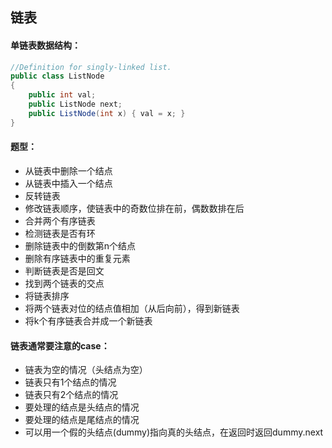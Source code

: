 ## 链表

#### 单链表数据结构：
``` C#
//Definition for singly-linked list.
public class ListNode 
{
    public int val;
    public ListNode next;
    public ListNode(int x) { val = x; }
}
```

#### 题型：
- 从链表中删除一个结点
- 从链表中插入一个结点
- 反转链表
- 修改链表顺序，使链表中的奇数位排在前，偶数数排在后
- 合并两个有序链表
- 检测链表是否有环
- 删除链表中的倒数第n个结点
- 删除有序链表中的重复元素
- 判断链表是否是回文
- 找到两个链表的交点
- 将链表排序
- 将两个链表对位的结点值相加（从后向前），得到新链表
- 将k个有序链表合并成一个新链表

#### 链表通常要注意的case：
- 链表为空的情况（头结点为空）
- 链表只有1个结点的情况
- 链表只有2个结点的情况
- 要处理的结点是头结点的情况
- 要处理的结点是尾结点的情况
- 可以用一个假的头结点(dummy)指向真的头结点，在返回时返回dummy.next
